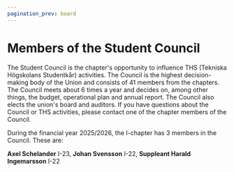 ```yaml
---
pagination_prev: board
---
```


# Members of the Student Council

The Student Council is the chapter's opportunity to influence THS (Tekniska Högskolans Studentkår) activities. The Council is the highest decision-making body of the Union and consists of 41 members from the chapters. The Council meets about 6 times a year and decides on, among other things, the budget, operational plan and annual report. The Council also elects the union's board and auditors. If you have questions about the Council or THS activities, please contact one of the chapter members of the Council.

During the financial year 2025/2026, the I-chapter has 3 members in the Council. These are:

__Axel Schelander__ I-23,
__Johan Svensson__ I-22,
__Suppleant Harald Ingemarsson__ I-22
